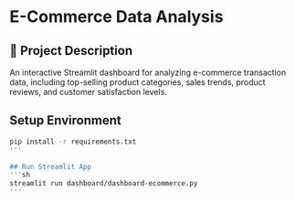 # E-Commerce Data Analysis

## 📌 Project Description
An interactive Streamlit dashboard for analyzing e-commerce transaction data, including top-selling product categories, sales trends, product reviews, and customer satisfaction levels.

## Setup Environment
```sh
pip install -r requirements.txt
'''

## Run Streamlit App
'''sh
streamlit run dashboard/dashboard-ecommerce.py
'''
